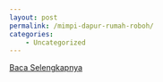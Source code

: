 ```yaml
---
layout: post
permalink: /mimpi-dapur-rumah-roboh/
categories:
    - Uncategorized
---
```


[Baca Selengkapnya](/08)